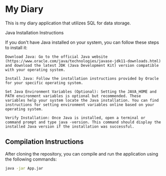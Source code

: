 # My Diary

This is my diary application that utilizes SQL for data storage.

Java Installation Instructions

If you don't have Java installed on your system, you can follow these steps to install it:

    Download Java: Go to the official Java website (https://www.oracle.com/java/technologies/javase-jdk11-downloads.html) and download the latest JDK (Java Development Kit) version compatible with your operating system.

    Install Java: Follow the installation instructions provided by Oracle for your specific operating system.

    Set Java Environment Variables (Optional): Setting the JAVA_HOME and PATH environment variables is optional but recommended. These variables help your system locate the Java installation. You can find instructions for setting environment variables online based on your operating system.

    Verify Installation: Once Java is installed, open a terminal or command prompt and type java -version. This command should display the installed Java version if the installation was successful.

## Compilation Instructions

After cloning the repository, you can compile and run the application using the following commands:

```bash
java -jar App.jar
